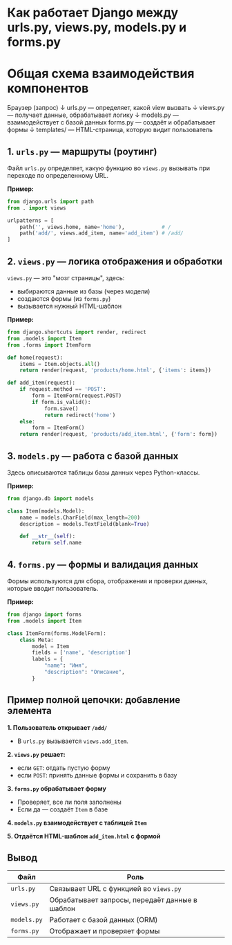 # Как работает Django между urls.py, views.py, models.py и forms.py

# Общая схема взаимодействия компонентов
Браузер (запрос)
   ↓
urls.py  — определяет, какой view вызвать
   ↓
views.py — получает данные, обрабатывает логику
   ↓
models.py — взаимодействует с базой данных
forms.py  — создаёт и обрабатывает формы
   ↓
templates/ — HTML-страница, которую видит пользователь



## 1. `urls.py` — маршруты (роутинг)

Файл `urls.py` определяет, какую функцию во `views.py` вызывать при переходе по определенному URL.

**Пример:**

```python
from django.urls import path
from . import views

urlpatterns = [
    path('', views.home, name='home'),            # /
    path('add/', views.add_item, name='add_item') # /add/
]
```

## 2. `views.py` — логика отображения и обработки

`views.py` — это "мозг страницы", здесь:
- выбираются данные из базы (через модели)
- создаются формы (из `forms.py`)
- вызывается нужный HTML-шаблон

**Пример:**

```python
from django.shortcuts import render, redirect
from .models import Item
from .forms import ItemForm

def home(request):
    items = Item.objects.all()
    return render(request, 'products/home.html', {'items': items})

def add_item(request):
    if request.method == 'POST':
        form = ItemForm(request.POST)
        if form.is_valid():
            form.save()
            return redirect('home')
    else:
        form = ItemForm()
    return render(request, 'products/add_item.html', {'form': form})
```

## 3. `models.py` — работа с базой данных

Здесь описываются таблицы базы данных через Python-классы.

**Пример:**

```python
from django.db import models

class Item(models.Model):
    name = models.CharField(max_length=200)
    description = models.TextField(blank=True)

    def __str__(self):
        return self.name
```

## 4. `forms.py` — формы и валидация данных

Формы используются для сбора, отображения и проверки данных, которые вводит пользователь.

**Пример:**

```python
from django import forms
from .models import Item

class ItemForm(forms.ModelForm):
    class Meta:
        model = Item
        fields = ['name', 'description']
        labels = {
            "name": "Имя",
            "description": "Описание",
        }
```

## Пример полной цепочки: добавление элемента

**1. Пользователь открывает `/add/`**

- В `urls.py` вызывается `views.add_item`.

**2. `views.py` решает:**
- если `GET`: отдать пустую форму
- если `POST`: принять данные формы и сохранить в базу

**3. `forms.py` обрабатывает форму**
- Проверяет, все ли поля заполнены
- Если да — создаёт `Item` в базе

**4. `models.py` взаимодействует с таблицей `Item`**

**5. Отдаётся HTML-шаблон `add_item.html` с формой**

## Вывод

| Файл        | Роль                                            |
|-------------|-------------------------------------------------|
| `urls.py`   | Связывает URL с функцией во `views.py`          |
| `views.py`  | Обрабатывает запросы, передаёт данные в шаблон  |
| `models.py` | Работает с базой данных (ORM)                   |
| `forms.py`  | Отображает и проверяет формы                    |








